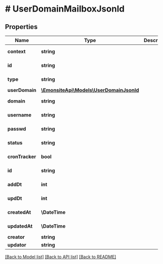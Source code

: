# # UserDomainMailboxJsonld

## Properties

Name | Type | Description | Notes
------------ | ------------- | ------------- | -------------
**context** | **string** |  | [optional] [readonly]
**id** | **string** |  | [optional] [readonly]
**type** | **string** |  | [optional] [readonly]
**userDomain** | [**\EmonsiteApi\Models\UserDomainJsonld**](UserDomainJsonld.md) |  | [optional]
**domain** | **string** |  | [optional] [readonly]
**username** | **string** |  | [optional] [readonly]
**passwd** | **string** |  | [optional] [readonly]
**status** | **string** |  | [optional] [readonly]
**cronTracker** | **bool** |  | [optional] [readonly]
**id** | **string** |  | [optional] [readonly]
**addDt** | **int** |  | [optional] [readonly]
**updDt** | **int** |  | [optional] [readonly]
**createdAt** | **\DateTime** |  | [optional] [readonly]
**updatedAt** | **\DateTime** |  | [optional] [readonly]
**creator** | **string** |  | [optional]
**updator** | **string** |  | [optional]

[[Back to Model list]](../../README.md#models) [[Back to API list]](../../README.md#endpoints) [[Back to README]](../../README.md)
